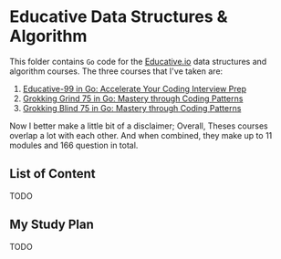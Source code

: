# Educative Data Structures & Algorithm

This folder contains `Go` code for the [Educative.io](https://educative.io) data structures and algorithm courses. The three courses that I've taken are:

1. [Educative-99 in Go: Accelerate Your Coding Interview Prep](https://www.educative.io/path/educative-99-in-go-accelerate-your-coding-interview-prep)
2. [Grokking Grind 75 in Go: Mastery through Coding Patterns](https://www.educative.io/path/grokking-grind-75-in-go-mastery-through-coding-patterns)
3. [Grokking Blind 75 in Go: Mastery through Coding Patterns](https://www.educative.io/path/grokking-blind-75-in-go-mastery-through-coding-patterns)

Now I better make a little bit of a disclaimer; Overall, Theses courses overlap a lot with each other. And when combined, they make up to 11 modules and 166 question in total.

## List of Content

TODO

## My Study Plan

TODO

